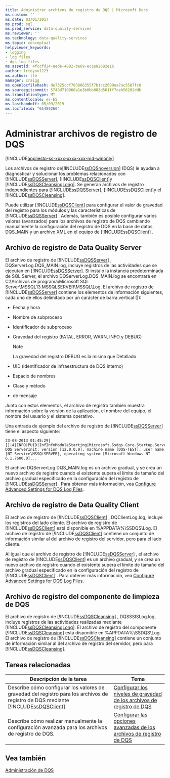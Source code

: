 ```yaml
---
title: Administrar archivos de registro de DQS | Microsoft Docs
ms.custom: ''
ms.date: 03/01/2017
ms.prod: sql
ms.prod_service: data-quality-services
ms.reviewer: ''
ms.technology: data-quality-services
ms.topic: conceptual
helpviewer_keywords:
- logging
- log files
- dqs log files
ms.assetid: 4fccfd24-aede-4882-be69-ec1e82682e16
author: lrtoyou1223
ms.author: lle
manager: craigg
ms.openlocfilehash: de7325ccf703866355f7b1cc2699ea7ac5587fc0
ms.sourcegitcommit: 5748d710960a1e3b8bb003d561ff7ceb56202ddb
ms.translationtype: MT
ms.contentlocale: es-ES
ms.lasthandoff: 05/09/2019
ms.locfileid: "65489260"
---
```

# <a name="manage-dqs-log-files"></a>Administrar archivos de registro de DQS

[!INCLUDE[appliesto-ss-xxxx-xxxx-xxx-md-winonly](../includes/appliesto-ss-xxxx-xxxx-xxx-md-winonly.md)]

  Los archivos de registro de[!INCLUDE[ssDQSnoversion](../includes/ssdqsnoversion-md.md)] (DQS) le ayudan a diagnosticar y solucionar los problemas relacionados con [!INCLUDE[ssDQSServer](../includes/ssdqsserver-md.md)], [!INCLUDE[ssDQSClient](../includes/ssdqsclient-md.md)]y [!INCLUDE[ssDQSCleansingLong](../includes/ssdqscleansinglong-md.md)]. Se generan archivos de registro independientes para [!INCLUDE[ssDQSServer](../includes/ssdqsserver-md.md)], [!INCLUDE[ssDQSClient](../includes/ssdqsclient-md.md)]y el [!INCLUDE[ssDQSCleansing](../includes/ssdqscleansing-md.md)].  
  
 Puede utilizar [!INCLUDE[ssDQSClient](../includes/ssdqsclient-md.md)] para configurar el valor de gravedad del registro para los módulos y las características de [!INCLUDE[ssDQSServer](../includes/ssdqsserver-md.md)] . Además, también es posible configurar varios valores (avanzados) para los archivos de registro de DQS cambiando manualmente la configuración del registro de DQS en la base de datos DQS_MAIN y un archivo XML en el equipo de [!INCLUDE[ssDQSClient](../includes/ssdqsclient-md.md)] .  
  
##  <a name="DQSServer"></a> Archivo de registro de Data Quality Server  
 El archivo de registro de [!INCLUDE[ssDQSServer](../includes/ssdqsserver-md.md)] , DQServerLog.DQS_MAIN.log, incluye registros de las actividades que se ejecutan en [!INCLUDE[ssDQSServer](../includes/ssdqsserver-md.md)]. Si instaló la instancia predeterminada de SQL Server, el archivo DQServerLog.DQS_MAIN.log se encontrará en C:\Archivos de programa\Microsoft SQL Server\MSSQL13.MSSQLSERVER\MSSQL\Log. El archivo de registro de [!INCLUDE[ssDQSServer](../includes/ssdqsserver-md.md)] contiene los elementos de información siguientes, cada uno de ellos delimitado por un carácter de barra vertical (|):  
  
-   Fecha y hora  
  
-   Nombre de subproceso  
  
-   Identificador de subproceso  
  
-   Gravedad del registro (FATAL, ERROR, WARN, INFO y DEBUG)  
  
    > [!NOTE]  
    >  La gravedad del registro DEBUG es la misma que Detallado.  
  
-   UID (identificador de infraestructura de DQS interno)  
  
-   Espacio de nombres  
  
-   Clase y método  
  
-   de mensaje  
  
 Junto con estos elementos, el archivo de registro también muestra información sobre la versión de la aplicación, el nombre del equipo, el nombre del usuario y el sistema operativo.  
  
 Una entrada de ejemplo del archivo de registro de [!INCLUDE[ssDQSServer](../includes/ssdqsserver-md.md)] tiene el aspecto siguiente:  
  
```  
23-08-2013 01:45:29|[]|4|INFO|PUID|InfInfoModuleStarting|Microsoft.Ssdqs.Core.Startup.ServerInit|Starting DQS ServerInit: version [12.0.0.0], machine name [DQS-TEST], user name [NT Service\MSSQLSERVER], operating system [Microsoft Windows NT 6.1.7600.0]...  
```  
  
 El archivo DQServerLog.DQS_MAIN.log es un archivo gradual, y se crea un nuevo archivo de registro cuando el existente supera el límite de tamaño del archivo gradual especificado en la configuración del registro de [!INCLUDE[ssDQSServer](../includes/ssdqsserver-md.md)] . Para obtener más información, vea [Configure Advanced Settings for DQS Log Files](../data-quality-services/configure-advanced-settings-for-dqs-log-files.md).  
  
##  <a name="DQSClient"></a> Archivo de registro de Data Quality Client  
 El archivo de registro de [!INCLUDE[ssDQSClient](../includes/ssdqsclient-md.md)] , DQClientLog.log, incluye los registros del lado cliente. El archivo de registro de [!INCLUDE[ssDQSClient](../includes/ssdqsclient-md.md)] está disponible en %APPDATA%\SSDQS\Log. El archivo de registro de [!INCLUDE[ssDQSClient](../includes/ssdqsclient-md.md)] contiene un conjunto de información similar al del archivo de registro del servidor, pero para el lado cliente.  
  
 Al igual que el archivo de registro de [!INCLUDE[ssDQSServer](../includes/ssdqsserver-md.md)] , el archivo de registro de [!INCLUDE[ssDQSClient](../includes/ssdqsclient-md.md)] es un archivo gradual, y se crea un nuevo archivo de registro cuando el existente supera el límite de tamaño del archivo gradual especificado en la configuración del registro de [!INCLUDE[ssDQSClient](../includes/ssdqsclient-md.md)] . Para obtener más información, vea [Configure Advanced Settings for DQS Log Files](../data-quality-services/configure-advanced-settings-for-dqs-log-files.md).  
  
##  <a name="DQSCleansing"></a> Archivo de registro del componente de limpieza de DQS  
 El archivo de registro de [!INCLUDE[ssDQSCleansing](../includes/ssdqscleansing-md.md)] , DQSSSISLog.log, incluye registros de las actividades realizadas mediante [!INCLUDE[ssDQSCleansingLong](../includes/ssdqscleansinglong-md.md)]. El archivo de registro del componente [!INCLUDE[ssDQSCleansing](../includes/ssdqscleansing-md.md)] está disponible en %APPDATA%\SSDQS\Log. El archivo de registro de [!INCLUDE[ssDQSCleansing](../includes/ssdqscleansing-md.md)] contiene un conjunto de información similar al del archivo de registro del servidor, pero para [!INCLUDE[ssDQSCleansing](../includes/ssdqscleansing-md.md)].  
  
##  <a name="RT"></a> Tareas relacionadas  
  
|Descripción de la tarea|Tema|  
|----------------------|-----------|  
|Describe cómo configurar los valores de gravedad del registro para los archivos de registro de DQS mediante [!INCLUDE[ssDQSClient](../includes/ssdqsclient-md.md)].|[Configurar los niveles de gravedad de los archivos de registro de DQS](../data-quality-services/configure-severity-levels-for-dqs-log-files.md)|  
|Describe cómo realizar manualmente la configuración avanzada para los archivos de registro de DQS.|[Configurar las opciones avanzadas de los archivos de registro de DQS](../data-quality-services/configure-advanced-settings-for-dqs-log-files.md)|  
  
## <a name="see-also"></a>Vea también  
 [Administración de DQS](../data-quality-services/dqs-administration.md)  
  
  
